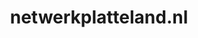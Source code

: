 ---
layout: post
title:  "netwerkplatteland.nl"
internal_url:  "/dutchgov/netwerkplatteland.nl.html"
categories: dutchgov
---